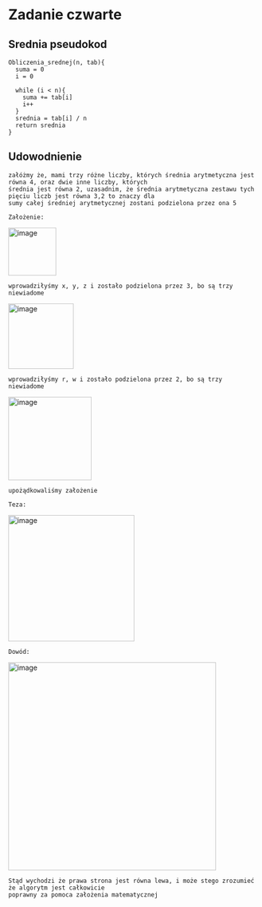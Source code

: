# Zadanie czwarte
## Srednia pseudokod
```
Obliczenia_srednej(n, tab){
  suma = 0
  i = 0

  while (i < n){
    suma += tab[i]
    i++
  }
  srednia = tab[i] / n
  return srednia
}
```
## Udowodnienie
```
załóżmy że, mami trzy różne liczby, których średnia arytmetyczna jest równa 4, oraz dwie inne liczby, których
średnia jest równa 2, uzasadnim, że średnia arytmetyczna zestawu tych pięciu liczb jest równa 3,2 to znaczy dla
sumy całej średniej arytmetycznej zostani podzielona przez ona 5
```
```
Założenie:
```
<img width="96" alt="image" src="https://user-images.githubusercontent.com/115026306/197415714-06384bf0-47e8-4f39-84bf-fde23b972e92.png">

```
wprowadziłyśmy x, y, z i zostało podzielona przez 3, bo są trzy niewiadome
```

<img width="131" alt="image" src="https://user-images.githubusercontent.com/115026306/197415884-4af7290d-27a1-4961-a550-2966023a0e42.png">

```
wprowadziłyśmy r, w i zostało podzielona przez 2, bo są trzy niewiadome
```
<img width="167" alt="image" src="https://user-images.githubusercontent.com/115026306/197416590-6ec36f99-999d-45a0-a801-a3d8e8dc5104.png">

```
upożądkowaliśmy założenie
```
```
Teza:
```

<img width="253" alt="image" src="https://user-images.githubusercontent.com/115026306/197416421-09986580-93bb-4de9-a8b3-e599afb15b79.png">

```
Dowód:
```
<img width="417" alt="image" src="https://user-images.githubusercontent.com/115026306/197416501-55472261-c539-4a9f-ba61-ca7c78ebd5a0.png">

```
Stąd wychodzi że prawa strona jest równa lewa, i może stego zrozumieć że algorytm jest całkowicie 
poprawny za pomoca założenia matematycznej
```




